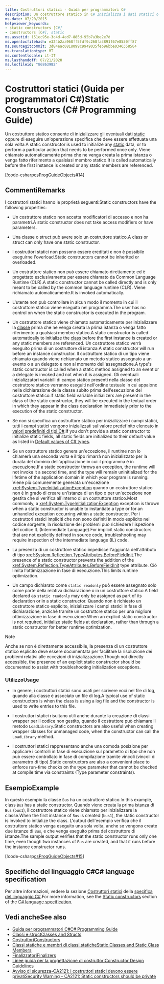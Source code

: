 ```yaml
---
title: Costruttori statici - Guida per programmatori C#
description: Un costruttore statico in C# Inizializza i dati statici o esegue un'azione eseguita una sola volta prima che venga creata la prima istanza o venga fatto riferimento A membri statici.
ms.date: 07/20/2015
helpviewer_keywords:
- static constructors [C#]
- constructors [C#], static
ms.assetid: 151ec95e-3c4d-4ed7-885d-95b7a3be2e7d
ms.openlocfilehash: e324b2aa968ff5fdf9c268fa3891f67e8530ff87
ms.sourcegitcommit: 3d84eac0818099c9949035feb96bbe0346358504
ms.translationtype: MT
ms.contentlocale: it-IT
ms.lasthandoff: 07/21/2020
ms.locfileid: "86863982"
---
```

# <a name="static-constructors-c-programming-guide"></a><span data-ttu-id="5dbf0-103">Costruttori statici (Guida per programmatori C#)</span><span class="sxs-lookup"><span data-stu-id="5dbf0-103">Static Constructors (C# Programming Guide)</span></span>
<span data-ttu-id="5dbf0-104">Un costruttore statico consente di inizializzare gli eventuali dati [static](../../language-reference/keywords/static.md) oppure di eseguire un'operazione specifica che deve essere effettuata una sola volta.</span><span class="sxs-lookup"><span data-stu-id="5dbf0-104">A static constructor is used to initialize any [static](../../language-reference/keywords/static.md) data, or to perform a particular action that needs to be performed once only.</span></span> <span data-ttu-id="5dbf0-105">Viene chiamato automaticamente prima che ne venga creata la prima istanza o venga fatto riferimento a qualsiasi membro statico.</span><span class="sxs-lookup"><span data-stu-id="5dbf0-105">It is called automatically before the first instance is created or any static members are referenced.</span></span>  
  
 [!code-csharp[csProgGuideObjects#14](~/samples/snippets/csharp/VS_Snippets_VBCSharp/csProgGuideObjects/CS/Objects.cs#14)]  

## <a name="remarks"></a><span data-ttu-id="5dbf0-106">Commenti</span><span class="sxs-lookup"><span data-stu-id="5dbf0-106">Remarks</span></span>
<span data-ttu-id="5dbf0-107">I costruttori statici hanno le proprietà seguenti:</span><span class="sxs-lookup"><span data-stu-id="5dbf0-107">Static constructors have the following properties:</span></span>  
  
- <span data-ttu-id="5dbf0-108">Un costruttore statico non accetta modificatori di accesso e non ha parametri.</span><span class="sxs-lookup"><span data-stu-id="5dbf0-108">A static constructor does not take access modifiers or have parameters.</span></span>  

- <span data-ttu-id="5dbf0-109">Una classe o struct può avere solo un costruttore statico.</span><span class="sxs-lookup"><span data-stu-id="5dbf0-109">A class or struct can only have one static constructor.</span></span>

- <span data-ttu-id="5dbf0-110">I costruttori statici non possono essere ereditati e non è possibile eseguirne l'overload.</span><span class="sxs-lookup"><span data-stu-id="5dbf0-110">Static constructors cannot be inherited or overloaded.</span></span>

- <span data-ttu-id="5dbf0-111">Un costruttore statico non può essere chiamato direttamente ed è progettato esclusivamente per essere chiamato da Common Language Runtime (CLR).</span><span class="sxs-lookup"><span data-stu-id="5dbf0-111">A static constructor cannot be called directly and is only meant to be called by the common language runtime (CLR).</span></span> <span data-ttu-id="5dbf0-112">Viene richiamato automaticamente.</span><span class="sxs-lookup"><span data-stu-id="5dbf0-112">It is invoked automatically.</span></span>

- <span data-ttu-id="5dbf0-113">L'utente non può controllare in alcun modo il momento in cui il costruttore statico viene eseguito nel programma.</span><span class="sxs-lookup"><span data-stu-id="5dbf0-113">The user has no control on when the static constructor is executed in the program.</span></span>
  
- <span data-ttu-id="5dbf0-114">Un costruttore statico viene chiamato automaticamente per inizializzare la [classe](../../language-reference/keywords/class.md) prima che ne venga creata la prima istanza o venga fatto riferimento a qualsiasi membro statico.</span><span class="sxs-lookup"><span data-stu-id="5dbf0-114">A static constructor is called automatically to initialize the [class](../../language-reference/keywords/class.md) before the first instance is created or any static members are referenced.</span></span> <span data-ttu-id="5dbf0-115">Un costruttore statico verrà eseguito prima di un costruttore di istanza.</span><span class="sxs-lookup"><span data-stu-id="5dbf0-115">A static constructor will run before an instance constructor.</span></span> <span data-ttu-id="5dbf0-116">Il costruttore statico di un tipo viene chiamato quando viene richiamato un metodo statico assegnato a un evento o a un delegato e non al momento dell'assegnazione.</span><span class="sxs-lookup"><span data-stu-id="5dbf0-116">A type's static constructor is called when a static method assigned to an event or a delegate is invoked and not when it is assigned.</span></span> <span data-ttu-id="5dbf0-117">Gli eventuali inizializzatori variabili di campo statico presenti nella classe del costruttore statico verranno eseguiti nell'ordine testuale in cui appaiono nella dichiarazione della classe subito prima dell'esecuzione del costruttore statico.</span><span class="sxs-lookup"><span data-stu-id="5dbf0-117">If static field variable initializers are present in the class of the static constructor, they will be executed in the textual order in which they appear in the class declaration immediately prior to the execution of the static constructor.</span></span>

- <span data-ttu-id="5dbf0-118">Se non si specifica un costruttore statico per inizializzare i campi statici, tutti i campi statici vengono inizializzati sul valore predefinito elencato in [valori predefiniti di tipi C#](../../language-reference/builtin-types/default-values.md).</span><span class="sxs-lookup"><span data-stu-id="5dbf0-118">If you don't provide a static constructor to initialize static fields, all static fields are initialized to their default value as listed in [Default values of C# types](../../language-reference/builtin-types/default-values.md).</span></span>
  
- <span data-ttu-id="5dbf0-119">Se un costruttore statico genera un'eccezione, il runtime non lo chiamerà una seconda volta e il tipo rimarrà non inizializzato per la durata del dominio dell'applicazione in cui il programma è in esecuzione.</span><span class="sxs-lookup"><span data-stu-id="5dbf0-119">If a static constructor throws an exception, the runtime will not invoke it a second time, and the type will remain uninitialized for the lifetime of the application domain in which your program is running.</span></span> <span data-ttu-id="5dbf0-120">Viene più comunemente generata un'eccezione <xref:System.TypeInitializationException> quando un costruttore statico non è in grado di creare un'istanza di un tipo o per un'eccezione non gestita che si verifica all'interno di un costruttore statico.</span><span class="sxs-lookup"><span data-stu-id="5dbf0-120">Most commonly, a <xref:System.TypeInitializationException> exception is thrown when a static constructor is unable to instantiate a type or for an unhandled exception occurring within a static constructor.</span></span> <span data-ttu-id="5dbf0-121">Per i costruttori statici impliciti che non sono definiti in modo esplicito nel codice sorgente, la risoluzione dei problemi può richiedere l'ispezione del codice IL (Intermediate Language).</span><span class="sxs-lookup"><span data-stu-id="5dbf0-121">For implicit static constructors that are not explicitly defined in source code, troubleshooting may require inspection of the intermediate language (IL) code.</span></span>

- <span data-ttu-id="5dbf0-122">La presenza di un costruttore statico impedisce l'aggiunta dell'attributo di tipo <xref:System.Reflection.TypeAttributes.BeforeFieldInit>.</span><span class="sxs-lookup"><span data-stu-id="5dbf0-122">The presence of a static constructor prevents the addition of the <xref:System.Reflection.TypeAttributes.BeforeFieldInit> type attribute.</span></span> <span data-ttu-id="5dbf0-123">Ciò limita l'ottimizzazione in fase di esecuzione.</span><span class="sxs-lookup"><span data-stu-id="5dbf0-123">This limits runtime optimization.</span></span>

- <span data-ttu-id="5dbf0-124">Un campo dichiarato come `static readonly` può essere assegnato solo come parte della relativa dichiarazione o in un costruttore statico.</span><span class="sxs-lookup"><span data-stu-id="5dbf0-124">A field declared as `static readonly` may only be assigned as part of its declaration or in a static constructor.</span></span> <span data-ttu-id="5dbf0-125">Quando non è richiesto un costruttore statico esplicito, inizializzare i campi statici in fase di dichiarazione, anziché tramite un costruttore statico per una migliore ottimizzazione in fase di esecuzione.</span><span class="sxs-lookup"><span data-stu-id="5dbf0-125">When an explicit static constructor is not required, initialize static fields at declaration, rather than through a static constructor for better runtime optimization.</span></span>

> [!Note]
> <span data-ttu-id="5dbf0-126">Anche se non è direttamente accessibile, la presenza di un costruttore statico esplicito deve essere documentata per facilitare la risoluzione dei problemi relativi alle eccezioni di inizializzazione.</span><span class="sxs-lookup"><span data-stu-id="5dbf0-126">Though not directly accessible, the presence of an explicit static constructor should be documented to assist with troubleshooting initialization exceptions.</span></span>

### <a name="usage"></a><span data-ttu-id="5dbf0-127">Utilizzo</span><span class="sxs-lookup"><span data-stu-id="5dbf0-127">Usage</span></span>

- <span data-ttu-id="5dbf0-128">In genere, i costruttori statici sono usati per scrivere voci nel file di log, quando alla classe è associato un file di log.</span><span class="sxs-lookup"><span data-stu-id="5dbf0-128">A typical use of static constructors is when the class is using a log file and the constructor is used to write entries to this file.</span></span>  
- <span data-ttu-id="5dbf0-129">I costruttori statici risultano utili anche durante la creazione di classi wrapper per il codice non gestito, quando il costruttore può chiamare il metodo `LoadLibrary`.</span><span class="sxs-lookup"><span data-stu-id="5dbf0-129">Static constructors are also useful when creating wrapper classes for unmanaged code, when the constructor can call the `LoadLibrary` method.</span></span>  

- <span data-ttu-id="5dbf0-130">I costruttori statici rappresentano anche una comoda posizione per applicare i controlli in fase di esecuzione sul parametro di tipo che non può essere controllato in fase di compilazione tramite vincoli (vincoli di parametro di tipo).</span><span class="sxs-lookup"><span data-stu-id="5dbf0-130">Static constructors are also a convenient place to enforce run-time checks on the type parameter that cannot be checked at compile time via constraints (Type parameter constraints).</span></span>

## <a name="example"></a><span data-ttu-id="5dbf0-131">Esempio</span><span class="sxs-lookup"><span data-stu-id="5dbf0-131">Example</span></span>
 <span data-ttu-id="5dbf0-132">In questo esempio la classe `Bus` ha un costruttore statico.</span><span class="sxs-lookup"><span data-stu-id="5dbf0-132">In this example, class `Bus` has a static constructor.</span></span> <span data-ttu-id="5dbf0-133">Quando viene creata la prima istanza di `Bus` (`bus1`), il costruttore statico viene chiamato per inizializzare la classe.</span><span class="sxs-lookup"><span data-stu-id="5dbf0-133">When the first instance of `Bus` is created (`bus1`), the static constructor is invoked to initialize the class.</span></span> <span data-ttu-id="5dbf0-134">L'output dell'esempio verifica che il costruttore statico venga eseguito una sola volta, anche se vengono create due istanze di `Bus`, e che venga eseguito prima del costruttore di istanze.</span><span class="sxs-lookup"><span data-stu-id="5dbf0-134">The sample output verifies that the static constructor runs only one time, even though two instances of `Bus` are created, and that it runs before the instance constructor runs.</span></span>  
  
 [!code-csharp[csProgGuideObjects#15](~/samples/snippets/csharp/VS_Snippets_VBCSharp/csProgGuideObjects/CS/Objects.cs#15)]

## <a name="c-language-specification"></a><span data-ttu-id="5dbf0-135">Specifiche del linguaggio C#</span><span class="sxs-lookup"><span data-stu-id="5dbf0-135">C# language specification</span></span>
<span data-ttu-id="5dbf0-136">Per altre informazioni, vedere la sezione [Costruttori statici](~/_csharplang/spec/classes.md#static-constructors) della [specifica del linguaggio C#](~/_csharplang/spec/introduction.md).</span><span class="sxs-lookup"><span data-stu-id="5dbf0-136">For more information, see the [Static constructors](~/_csharplang/spec/classes.md#static-constructors) section of the [C# language specification](~/_csharplang/spec/introduction.md).</span></span>
  
## <a name="see-also"></a><span data-ttu-id="5dbf0-137">Vedi anche</span><span class="sxs-lookup"><span data-stu-id="5dbf0-137">See also</span></span>

- [<span data-ttu-id="5dbf0-138">Guida per programmatori C#</span><span class="sxs-lookup"><span data-stu-id="5dbf0-138">C# Programming Guide</span></span>](../index.md)
- [<span data-ttu-id="5dbf0-139">Classi e struct</span><span class="sxs-lookup"><span data-stu-id="5dbf0-139">Classes and Structs</span></span>](./index.md)
- [<span data-ttu-id="5dbf0-140">Costruttori</span><span class="sxs-lookup"><span data-stu-id="5dbf0-140">Constructors</span></span>](./constructors.md)
- [<span data-ttu-id="5dbf0-141">Classi statiche e membri di classi statiche</span><span class="sxs-lookup"><span data-stu-id="5dbf0-141">Static Classes and Static Class Members</span></span>](./static-classes-and-static-class-members.md)
- [<span data-ttu-id="5dbf0-142">Finalizzatori</span><span class="sxs-lookup"><span data-stu-id="5dbf0-142">Finalizers</span></span>](./destructors.md)
- [<span data-ttu-id="5dbf0-143">Linee guida per la progettazione di costruttori</span><span class="sxs-lookup"><span data-stu-id="5dbf0-143">Constructor Design Guidelines</span></span>](../../../standard/design-guidelines/constructor.md#type-constructor-guidelines)
- [<span data-ttu-id="5dbf0-144">Avviso di sicurezza-CA2121: i costruttori statici devono essere privati</span><span class="sxs-lookup"><span data-stu-id="5dbf0-144">Security Warning - CA2121: Static constructors should be private</span></span>](https://docs.microsoft.com/visualstudio/code-quality/ca2121-static-constructors-should-be-private)
